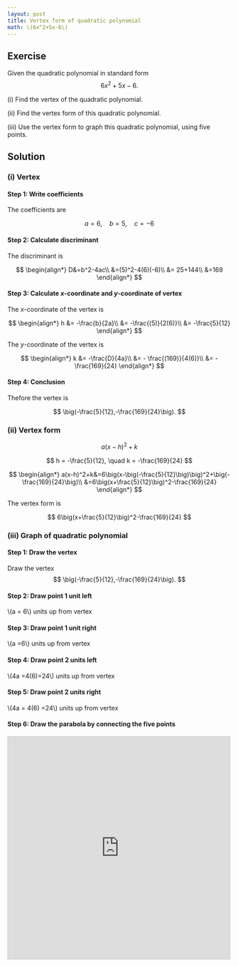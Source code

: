 ```yaml
---
layout: post
title: Vertex form of quadratic polynomial
math: \(6x^2+5x-6\)
---
```


## Exercise

Given the quadratic polynomial in standard form
$$
6x^2+5x-6.
$$

(i) Find the vertex of the quadratic polynomial.

(ii) Find the vertex form of this quadratic polynomial.

(iii) Use the vertex form to graph this quadratic polynomial, using five points.

## Solution

### (i) Vertex

#### Step 1: Write coefficients

The coefficients are

$$
a=6, \quad b=5,\quad c=-6
$$

#### Step 2: Calculate discriminant

The discriminant is

$$
\begin{align*}
D&=b^2-4ac\\
&=(5)^2-4(6)(-6)\\
&= 25+144\\
&=169
\end{align*}
$$

#### Step 3: Calculate *x*-coordinate and *y*-coordinate of vertex

The *x*-coordinate of the vertex is

$$
\begin{align*}
h &= -\frac{b}{2a}\\
&= -\frac{(5)}{2(6)}\\
&= -\frac{5}{12}
\end{align*}
$$

The *y*-coordinate of the vertex is

$$
\begin{align*}
k &= -\frac{D}{4a}\\
&= - \frac{(169)}{4(6)}\\
&= -\frac{169}{24}
\end{align*}
$$

#### Step 4: Conclusion

Thefore the vertex is

$$
\big(-\frac{5}{12},-\frac{169}{24}\big).
$$

### (ii) Vertex form

$$
a(x-h)^2+k
$$

$$
h =  -\frac{5}{12}, \quad k = -\frac{169}{24}
$$


$$
\begin{align*}
a(x-h)^2+k&=6\big(x-\big(-\frac{5}{12}\big)\big)^2+\big(-\frac{169}{24}\big)\\
&=6\big(x+\frac{5}{12}\big)^2-\frac{169}{24}
\end{align*}
$$

The vertex form is

$$
6\big(x+\frac{5}{12}\big)^2-\frac{169}{24}
$$

### (iii) Graph of quadratic polynomial

#### Step 1: Draw the vertex

Draw the vertex
$$
\big(-\frac{5}{12},-\frac{169}{24}\big).
$$

#### Step 2: Draw point 1 unit left

\\(a = 6\\) units up from vertex

#### Step 3: Draw point 1 unit right

\\(a =6\\) units up from vertex

#### Step 4: Draw point 2 units left

\\(4a =4(6)=24\\) units up from vertex

#### Step 5: Draw point 2 units right

\\(4a = 4(6) =24\\) units up from vertex

#### Step 6: Draw the parabola by connecting the five points

<iframe src="https://www.desmos.com/calculator/cxzp9y17yw?embed" width="500" height="500" style="border: 1px solid #ccc" frameborder=0></iframe>